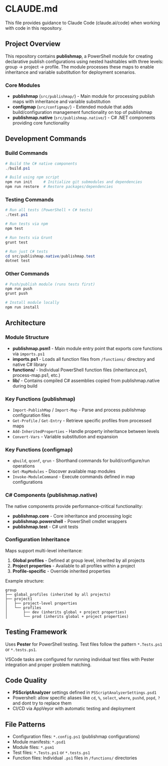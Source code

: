 # CLAUDE.md

This file provides guidance to Claude Code (claude.ai/code) when working with code in this repository.

## Project Overview

This repository contains **publishmap**, a PowerShell module for creating declarative publish configurations using nested hashtables with three levels: group → project → profile. The module processes these maps to enable inheritance and variable substitution for deployment scenarios.

### Core Modules

- **publishmap** (`src/publishmap/`) - Main module for processing publish maps with inheritance and variable substitution
- **configmap** (`src/configmap/`) - Extended module that adds build/configuration management functionality on top of publishmap
- **publishmap.native** (`src/publishmap.native/`) - C# .NET components providing core functionality

## Development Commands

### Build Commands
```powershell
# Build the C# native components
./build.ps1

# Build using npm script
npm run init     # Initialize git submodules and dependencies  
npm run restore  # Restore packages/dependencies
```

### Testing Commands
```powershell
# Run all tests (PowerShell + C# tests)
./test.ps1

# Run tests via npm
npm test

# Run tests via Grunt
grunt test

# Run just C# tests
cd src/publishmap.native/publishmap.test
dotnet test
```

### Other Commands
```powershell
# Push/publish module (runs tests first)
npm run push
grunt push

# Install module locally
npm run install
```

## Architecture

### Module Structure
- **publishmap.psm1** - Main module entry point that exports core functions via `imports.ps1`
- **imports.ps1** - Loads all function files from `/functions/` directory and native C# library
- **functions/** - Individual PowerShell function files (inheritance.ps1, process-map.ps1, etc.)
- **lib/** - Contains compiled C# assemblies copied from publishmap.native during build

### Key Functions (publishmap)
- `Import-PublishMap` / `Import-Map` - Parse and process publishmap configuration files
- `Get-Profile` / `Get-Entry` - Retrieve specific profiles from processed maps
- `Add-InheritedProperties` - Handle property inheritance between levels
- `Convert-Vars` - Variable substitution and expansion

### Key Functions (configmap)  
- `qbuild`, `qconf`, `qrun` - Shorthand commands for build/configure/run operations
- `Get-MapModules` - Discover available map modules
- `Invoke-ModuleCommand` - Execute commands defined in map configurations

### C# Components (publishmap.native)
The native components provide performance-critical functionality:
- **publishmap.core** - Core inheritance and processing logic
- **publishmap.powershell** - PowerShell cmdlet wrappers
- **publishmap.test** - C# unit tests

### Configuration Inheritance
Maps support multi-level inheritance:
1. **Global profiles** - Defined at group level, inherited by all projects
2. **Project properties** - Available to all profiles within a project  
3. **Profile-specific** - Override inherited properties

Example structure:
```
group
├── global_profiles (inherited by all projects)
├── project1
│   ├── project-level properties
│   └── profiles
│       ├── dev (inherits global + project properties)
│       └── prod (inherits global + project properties)
```

## Testing Framework

Uses **Pester** for PowerShell testing. Test files follow the pattern `*.Tests.ps1` or `*.tests.ps1`.

VSCode tasks are configured for running individual test files with Pester integration and proper problem matching.

## Code Quality

- **PSScriptAnalyzer** settings defined in `PSScriptAnalyzerSettings.psd1`
- Powershell: allow specific aliases like `cd`, `%`, `select`, `where`, `pushd`, `popd`, `?` and dont try to replace them
- CI/CD via AppVeyor with automatic testing and deployment

## File Patterns

- Configuration files: `*.config.ps1` (publishmap configurations)
- Module manifests: `*.psd1` 
- Module files: `*.psm1`
- Test files: `*.Tests.ps1` or `*.tests.ps1`
- Function files: Individual `.ps1` files in `/functions/` directories